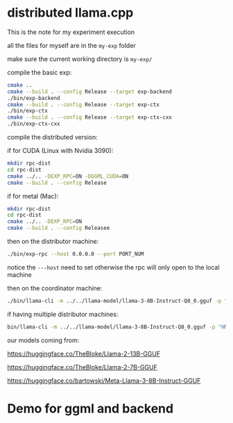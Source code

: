 # distributed llama.cpp 

This is the note for my experiment execution

all the files for myself are in the ```my-exp``` folder

make sure the current working directory is ```my-exp/```


compile the basic exp:

```bash
cmake ..
cmake --build . --config Release --target exp-backend
./bin/exp-backend
cmake --build . --config Release --target exp-ctx
./bin/exp-ctx
cmake --build . --config Release --target exp-ctx-cxx
./bin/exp-ctx-cxx
```


compile the distributed version:



if for CUDA (Linux with Nvidia 3090): 

```bash
mkdir rpc-dist
cd rpc-dist
cmake ../.. -DEXP_RPC=ON -DGGML_CUDA=ON
cmake --build . --config Release
```

if for metal (Mac):
```bash
mkdir rpc-dist
cd rpc-dist
cmake ../.. -DEXP_RPC=ON
cmake --build . --config Releasee
```


then on the distributor machine:

```bash
./bin/exp-rpc --host 0.0.0.0 --port PORT_NUM
```

notice the ```---host``` need to set otherwise the rpc will only open to the local machine


then on the coordinator machine:

```bash
./bin/llama-cli -m ../../llama-model/llama-3-8B-Instruct-Q8_0.gguf -p "HMy name is" --repeat-penalty 1.0 -n -1 --rpc DISTRIBUTOR_IP:PORT_NUM -ngl 200
```

if having multiple distributor machines:
```bash
bin/llama-cli -m ../../llama-model/llama-3-8B-Instruct-Q8_0.gguf -p "HMy name is" --repeat-penalty 1.0 -n -1 --rpc 1_DISTRIBUTOR_IP:PORT_NUM,2_DISTRIBUTOR_IP:PORT_NUM -ngl 200
```








our models coming from:

https://huggingface.co/TheBloke/Llama-2-13B-GGUF


https://huggingface.co/TheBloke/Llama-2-7B-GGUF

https://huggingface.co/bartowski/Meta-Llama-3-8B-Instruct-GGUF


# Demo for ggml and backend

